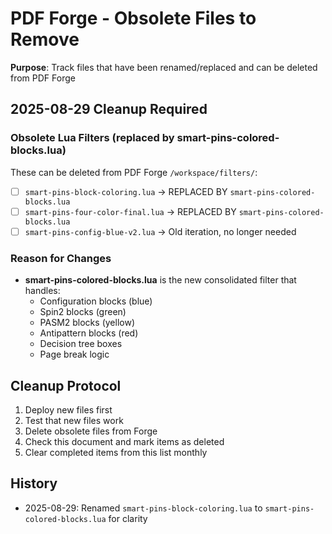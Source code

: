 # PDF Forge - Obsolete Files to Remove

**Purpose**: Track files that have been renamed/replaced and can be deleted from PDF Forge

## 2025-08-29 Cleanup Required

### Obsolete Lua Filters (replaced by smart-pins-colored-blocks.lua)
These can be deleted from PDF Forge `/workspace/filters/`:
- [ ] `smart-pins-block-coloring.lua` → REPLACED BY `smart-pins-colored-blocks.lua`
- [ ] `smart-pins-four-color-final.lua` → REPLACED BY `smart-pins-colored-blocks.lua`
- [ ] `smart-pins-config-blue-v2.lua` → Old iteration, no longer needed

### Reason for Changes
- **smart-pins-colored-blocks.lua** is the new consolidated filter that handles:
  - Configuration blocks (blue)
  - Spin2 blocks (green)
  - PASM2 blocks (yellow)
  - Antipattern blocks (red)
  - Decision tree boxes
  - Page break logic

## Cleanup Protocol
1. Deploy new files first
2. Test that new files work
3. Delete obsolete files from Forge
4. Check this document and mark items as deleted
5. Clear completed items from this list monthly

## History
- 2025-08-29: Renamed `smart-pins-block-coloring.lua` to `smart-pins-colored-blocks.lua` for clarity